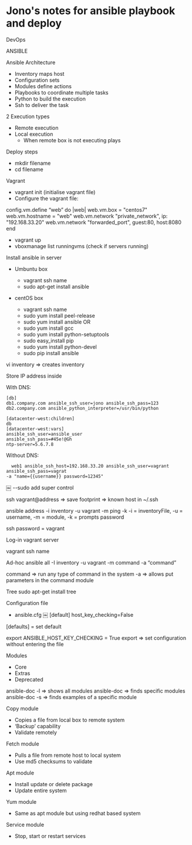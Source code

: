 # Jono's notes for ansible playbook and deploy

DevOps

ANSIBLE

Ansible Architecture
- Inventory maps host
- Configuration sets 
- Modules define actions
- Playbooks to coordinate multiple tasks
- Python to build the execution
- Ssh to deliver the task

2 Execution types
- Remote execution
- Local execution
    - When remote box is not executing plays

Deploy steps
- mkdir filename
- cd filename

Vagrant
- vagrant init (initialise vagrant file)
- Configure the vagrant file:

config.vm.define “web” do |web|
    web.vm.box = "centos7"
    web.vm.hostname = "web"
    web.vm.network "private_network", ip: "192.168.33.20"
    web.vm.network "forwarded_port", guest:80, host:8080
end

- vagrant up
- vboxmanage list runningvms (check if servers running)

Install ansible in server

- Umbuntu box
    - vagrant ssh name
    - sudo apt-get install ansible

- centOS box
    - vagrant ssh name
    - sudo yum install peel-release
    - sudo yum install ansible
				OR
    - sudo yum install gcc
    - sudo yum install python-setuptools
    - sudo easy_install pip
    - sudo yum install python-devel
    - sudo pip install ansible

vi inventory => creates inventory

Store IP address inside 

With DNS:

    [db]
    db1.company.com ansible_ssh_user=jono ansible_ssh_pass=123
    db2.company.com ansible_python_interpreter=/usr/bin/python

    [datacenter-west:children]
    db
    [datacenter-west:vars]
    ansible_ssh_user=ansible_user
    ansible_ssh_pass=#45e!@Gh
    ntp-server=5.6.7.8

Without DNS:

    ￼￼web1 ansible_ssh_host=192.168.33.20 ansible_ssh_user=vagrant ansible_ssh_pass=vagrat
    -a "name={{username}} password=12345"
￼
--sudo add super control

ssh vagrant@address => save footprint => known host in ~/.ssh

ansible address -i inventory -u vagrant -m ping -k
-i = inventoryFile, -u = username, -m = module, -k = prompts password

ssh password = vagrant

Log-in vagrant server

vagrant ssh name

Ad-hoc
ansible all -I inventory -u vagrant -m command -a “command” 

command => run any type of command in the system
-a => allows put parameters in the command module

Tree
sudo apt-get install tree

Configuration file
- ansible.cfg
    ￼
    [default]
    host_key_checking=False

[defaults] = set default

export ANSIBLE_HOST_KEY_CHECKING = True
export => set configuration without entering the file

Modules
- Core
- Extras
- Deprecated

ansible-doc -l => shows all modules
ansible-doc <name> => finds specific modules
ansible-doc -s <name> => finds examples of a specific module

Copy module
- Copies a file from local box to remote system
- ‘Backup’ capability
- Validate remotely

Fetch module
- Pulls a file from remote host to local system
- Use md5 checksums to validate

Apt module
- Install update or delete package
- Update entire system

Yum module
- Same as apt module but using redhat based system

Service module
- Stop, start or restart services



